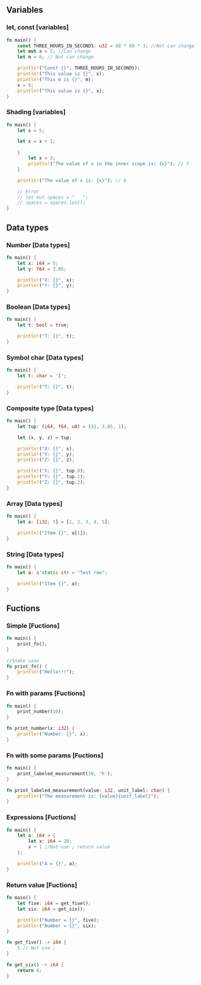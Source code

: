 ## Variables

### let, const [variables]

```rust
fn main() {
    const THREE_HOURS_IN_SECONDS: u32 = 60 * 60 * 3; //Not can change
    let mut x = 5; //Can change
    let m = 6; // Not can change

    println!("Const {}", THREE_HOURS_IN_SECONDS);
    println!("This value is {}", x);
    println!("This m is {}", m);
    x = 6;
    println!("This value is {}", x);
}
```

### Shading [variables]

```rust
fn main() {
    let x = 5;

    let x = x + 1;

    {
        let x = 3;
        println!("The value of x in the inner scope is: {x}"); // 3
    }

    println!("The value of x is: {x}"); // 6

    // Error
    // let mut spaces = "   ";
    // spaces = spaces.len();
}

```

## Data types

### Number [Data types]

```rust
fn main() {
    let x: i64 = 5;
    let y: f64 = 3.05;

    println!("X: {}", x);
    println!("Y: {}", y);
}
```

### Boolean [Data types]

```rust
fn main() {
    let t: bool = true;

    println!("T: {}", t);
}
```

### Symbol char [Data types]

```rust
fn main() {
    let t: char = 'I';

    println!("T: {}", t);
}
```

### Composite type [Data types]

```rust
fn main() {
    let tup: (i64, f64, u8) = (32, 3.05, 1);

    let (x, y, z) = tup;

    println!("X: {}", x);
    println!("Y: {}", y);
    println!("Z: {}", z);

    println!("X: {}", tup.0);
    println!("Y: {}", tup.1);
    println!("Z: {}", tup.2);
}
```

### Array [Data types]

```rust
fn main() {
    let a: [i32; 5] = [1, 2, 3, 4, 5];

    println!("Item {}", a[1]);
}
```

### String [Data types]

```rust
fn main() {
    let a: &'static str = "Test row";

    println!("Item {}", a);
}
```

## Fuctions

### Simple [Fuctions]

```rust
fn main() {
    print_fn();
}

//Snake case
fn print_fn() {
    println!("Hello!!!");
}
```

### Fn with params [Fuctions]

```rust
fn main() {
    print_number(10);
}

fn print_number(x: i32) {
    println!("Number: {}", x);
}
```

### Fn with some params [Fuctions]

```rust
fn main() {
    print_labeled_measurement(10, 'h');
}

fn print_labeled_measurement(value: i32, unit_label: char) {
    println!("The measurement is: {value}{unit_label}");
}
```

### Expressions [Fuctions]

```rust
fn main() {
    let a: i64 = {
        let x: i64 = 20;
        x + 1 //Not use ; return value
    };

    println!("A = {}", a);
}
```

### Return value [Fuctions]

```rust
fn main() {
    let five: i64 = get_five();
    let six: i64 = get_six();

    println!("Number = {}", five);
    println!("Number = {}", six);
}

fn get_five() -> i64 {
    5 // Not use ;
}

fn get_six() -> i64 {
    return 6;
}
```